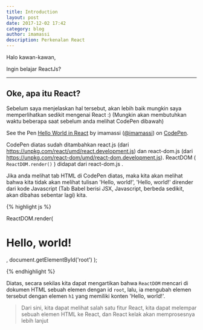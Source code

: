 ```yaml
---
title: Introduction
layout: post
date: 2017-12-02 17:42
category: blog
author: imamassi
description: Perkenalan React
---
```


Halo kawan-kawan,

Ingin belajar ReactJs?

---------

## Oke, apa itu React?

Sebelum saya menjelaskan hal tersebut, akan lebih baik mungkin saya memperlihatkan sedikit mengenai React :) (Mungkin akan membutuhkan waktu beberapa saat sebelum anda melihat CodePen dibawah)

<p data-height="265" data-theme-id="0" data-slug-hash="aVMBWv" data-default-tab="result" data-user="imamassi" data-embed-version="2" data-pen-title="Hello World in React" class="codepen">See the Pen <a href="https://codepen.io/imamassi/pen/aVMBWv/">Hello World in React</a> by imamassi (<a href="https://codepen.io/imamassi">@imamassi</a>) on <a href="https://codepen.io">CodePen</a>.</p>
<script async src="https://production-assets.codepen.io/assets/embed/ei.js"></script>

CodePen diatas sudah ditambahkan react.js (dari https://unpkg.com/react/umd/react.development.js) dan react-dom.js (dari https://unpkg.com/react-dom/umd/react-dom.development.js). ReactDOM ( `ReactDOM.render()` ) didapat dari react-dom.js .

Jika anda melihat tab HTML di CodePen diatas, maka kita akan melihat bahwa kita tidak akan melihat tulisan 'Hello, world!', 'Hello, world!' dirender dari kode Javascript (Tab Babel berisi JSX, Javascript, berbeda sedikit, akan dibahas sebentar lagi) kita.


{% highlight js %}

ReactDOM.render(
  <h1>Hello, world!</h1>,
  document.getElementById('root')
);

{% endhighlight %}

Diatas, secara sekilas kita dapat mengartikan bahwa `ReactDOM` mencari di dokumen HTML sebuah elemen dengan id `root`, lalu, ia mengubah elemen tersebut dengan elemen `h1` yang memiliki konten 'Hello, world!'.

> Dari sini, kita dapat melihat salah satu fitur React, kita dapat melempar sebuah elemen HTML ke React, dan React kelak akan memprosesnya lebih lanjut